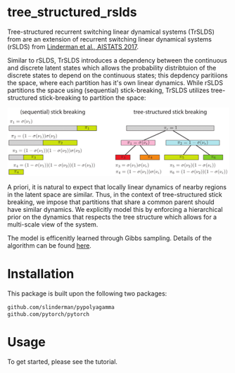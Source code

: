 # tree_structured_rslds
Tree-structured recurrent switching linear dynamical systems (TrSLDS) from are an extension of recurrent switching linear dynamical systems (rSLDS) from [Linderman et al., AISTATS 2017](http://proceedings.mlr.press/v54/linderman17a/linderman17a.pdf).

Similar to rSLDS, TrSLDS introduces a dependency between the continuous and discrete latent states which allows the probability distribtuion of the discrete states to depend on the continuous states; this depdency paritiions the space, where each partition has it's own linear dynamics. While rSLDS partitions the space using (sequential) stick-breaking, TrSLDS utilizes tree-structured stick-breaking to partition the space:

![Stick-breaking](/aux/stick_breaking_tree.png)

A priori, it is natural to expect that locally linear dynamics of nearby regions in the latent space are similar. Thus,
in the context of tree-structured stick breaking, we impose that partitions that share a common parent
should have similar dynamics. We explicitly model this by enforcing a hierarchical prior on the dynamics that respects the tree structure which allows for a multi-scale view of the system. 
      
The model is efficenitly learned through Gibbs sampling. Details of the algorithm can be found [here](https://openreview.net/forum?id=HkzRQhR9YX&noteId=HJeZ36huRX).

# Installation
This package is built upon the following two packages:
````
github.com/slinderman/pypolyagamma
github.com/pytorch/pytorch
````

# Usage
To get started, please see the tutorial.
